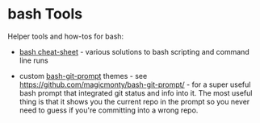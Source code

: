 # bash Tools

Helper tools and how-tos for bash:

- [bash cheat-sheet](./bash.txt) - various solutions to bash scripting and command line runs

- custom [bash-git-prompt](./bash-git-prompt) themes - see https://github.com/magicmonty/bash-git-prompt/ - for a super useful bash prompt that integrated git status and info into it. The most useful thing is that it shows you the current repo in the prompt so you never need to guess if you're committing into a wrong repo.
